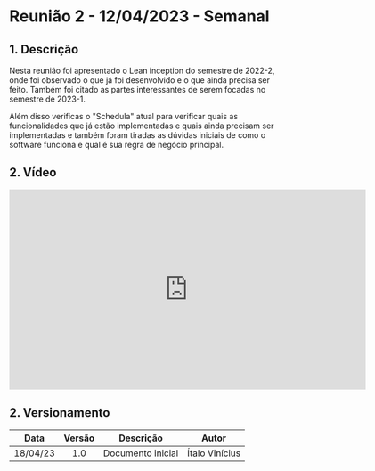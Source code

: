 # Reunião 2 - 12/04/2023 - Semanal

## 1. Descrição

Nesta reunião foi apresentado o Lean inception do semestre de 2022-2, onde foi observado o que já foi desenvolvido e o que ainda precisa ser feito. Também foi citado as partes interessantes de serem focadas no semestre de 2023-1.

Além disso verificas o "Schedula" atual para verificar quais as funcionalidades que já estão implementadas e quais ainda precisam ser implementadas e também foram tiradas as dúvidas iniciais de como o software funciona e qual é sua regra de negócio principal.

## 2. Vídeo

<center>

<iframe src="https://unbbr-my.sharepoint.com/personal/180102656_aluno_unb_br/_layouts/15/embed.aspx?UniqueId=8a7e28b5-c408-47b8-bcb8-53a79b28e00e&embed=%7B%22ust%22%3Afalse%2C%22hv%22%3A%22CopyEmbedCode%22%7D&referrer=OneUpFileViewer&referrerScenario=EmbedDialog.Create" width="640" height="360" frameborder="0" scrolling="no" allowfullscreen title="ReuniaoSemanalSchedula_12-04.mp4"></iframe>

</center>

## 2. Versionamento

<center>

|    Data    | Versão |            Descrição             |      Autor      |
| :--------: | :----: | :------------------------------: | :-------------: |
|      18/04/23      |  1.0   |               Documento inicial                   |       Ítalo Vinícius          |

</center>